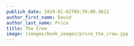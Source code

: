 ```yaml
---
publish_date: 2019-01-01T09:39:00.981Z
author_first_name: David
author_last_name: Price
title: The Crew
image: /images/book_images/price_the_crew.jpg
---
```

